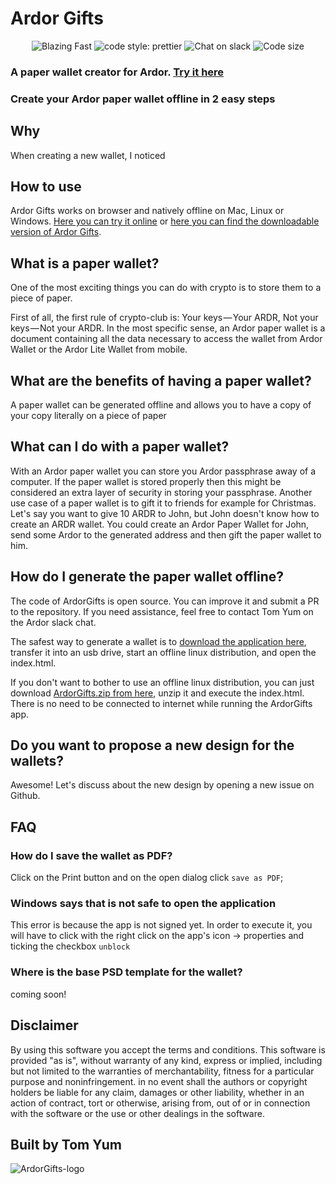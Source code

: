 # Ardor Gifts
<p align="center">
    <img alt="Blazing Fast" src="https://img.shields.io/badge/speed-blazing%20%F0%9F%94%A5-brightgreen.svg?style=flat-square">
    <img alt="code style: prettier" src="https://img.shields.io/badge/code_style-prettier-ff69b4.svg?style=flat-square">
    <img alt="Chat on slack" src="https://img.shields.io/badge/chat-on%20slack-orange">
    <img alt="Code size" src="https://img.shields.io/github/languages/code-size/tomyum-code/ArdorGifts">
</p>

###  A paper wallet creator for Ardor. [Try it here](https://tomyum-code.github.io/ArdorGifts)

### Create your Ardor paper wallet offline in 2 easy steps


## Why
When creating a new wallet, I noticed

## How to use
Ardor Gifts works on browser and natively offline on Mac, Linux or Windows. [Here you can try it online](https://tomyum-code.github.io/ArdorGifts) or [here you can find the downloadable version of Ardor Gifts](https://github.com/tomyum-code/ArdorGifts/releases).

## What is a paper wallet?

One of the most exciting things you can do with crypto is to store them to a piece of paper.


First of all, the first rule of crypto-club is: Your keys — Your ARDR, Not your keys — Not your ARDR.
In the most specific sense, an Ardor paper wallet is a document containing all the data necessary to access the wallet from Ardor Wallet or the Ardor Lite Wallet from mobile.

## What are the benefits of having a paper wallet?

A paper wallet can be generated offline and allows you to have a copy of your copy literally on a piece of paper

## What can I do with a paper wallet?

With an Ardor paper wallet you can store you Ardor passphrase away of a computer. If the paper wallet is stored properly then this might be considered an extra layer of security in storing your passphrase.
Another use case of a paper wallet is to gift it to friends for example for Christmas. Let's say you want to give 10 ARDR to John, but John doesn't know how to create an ARDR wallet. You could create an Ardor Paper Wallet for John, send some Ardor to the generated address and then gift the paper wallet to him.

## How do I generate the paper wallet offline?

The code of ArdorGifts is open source. You can improve it and submit a PR to the repository. If you need assistance, feel free to contact Tom Yum on the Ardor slack chat.


The safest way to generate a wallet is to [download the application here](https://github.com/tomyum-code/ArdorGifts/releases), transfer it into an usb drive, start an offline linux distribution, and open the index.html.


If you don't want to bother to use an offline linux distribution, you can just download [ArdorGifts.zip from here](https://github.com/tomyum-code/ArdorGifts/releases), unzip it and execute the index.html. There is no need to be connected to internet while running the ArdorGifts app.

## Do you want to propose a new design for the wallets?

Awesome! Let's discuss about the new design by opening a new issue on Github.

## FAQ

### How do I save the wallet as PDF?
Click on the Print button and on the open dialog click `save as PDF`;

### Windows says that is not safe to open the application
This error is because the app is not signed yet. In order to execute it, you will have to click with the right click on the app's icon -> properties and ticking the checkbox `unblock`

### Where is the base PSD template for the wallet?
coming soon!

## Disclaimer

By using this software you accept the terms and conditions. This software is provided "as is", without warranty of any kind, express or implied, including but not limited to the warranties of merchantability, fitness for a particular purpose and noninfringement. in no event shall the authors or copyright holders be liable for any claim, damages or other liability, whether in an action of contract, tort or otherwise, arising from, out of or in connection with the software or the use or other dealings in the software.

## Built️ by Tom Yum

![ArdorGifts-logo](https://github.com/tomyum-code/ArdorGifts/blob/master/public/paperWalletMeta.png?raw=true)

